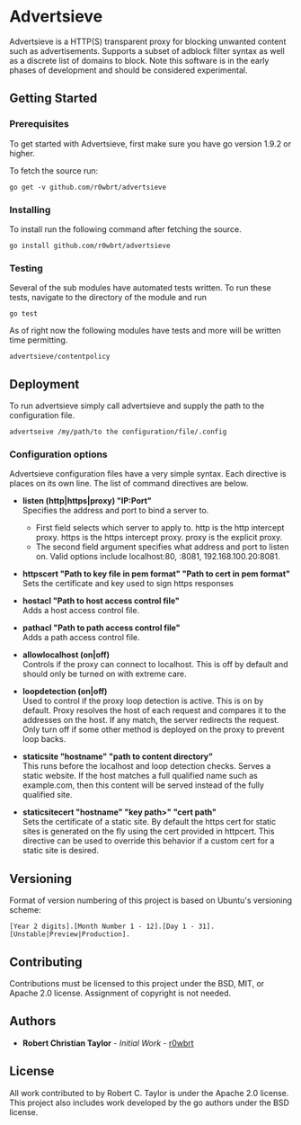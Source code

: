 # Advertsieve

Advertsieve is a HTTP(S) transparent proxy for blocking unwanted content such as 
advertisements. Supports a subset of adblock filter syntax as well as a discrete 
list of domains to block. Note this software is in the early phases of development
and should be considered experimental.

## Getting Started

### Prerequisites

To get started with Advertsieve, first make sure you have go version 1.9.2 or higher. 

To fetch the source run:

```
go get -v github.com/r0wbrt/advertsieve
```

### Installing

To install run the following command after fetching the source.

```
go install github.com/r0wbrt/advertsieve
```

### Testing 

Several of the sub modules have automated tests written. To run these tests, 
navigate to the directory of the module and run 

```
go test
```

As of right now the following modules have tests and more will be written time
permitting.

```
advertsieve/contentpolicy
```

## Deployment

To run advertsieve simply call advertsieve and supply the path to the configuration file.

```
advertseive /my/path/to the configuration/file/.config
```   


### Configuration options

Advertsieve configuration files have a very simple syntax. Each directive is places on its
own line. The list of command directives are below.

* **listen (http|https|proxy) "IP:Port"**  
Specifies the address and port to bind a server to.
    * First field selects which server to apply to. http is the http intercept proxy. https is the https intercept proxy. proxy is the explicit proxy. 
    * The second field argument specifies what address and port to listen on. Valid options include localhost:80, :8081, 192.168.100.20:8081.

* **httpscert "Path to key file in pem format" "Path to cert in pem format"**  
   Sets the certificate and key used to sign https responses

* **hostacl "Path to host access control file"**  
Adds a host access control file.

* **pathacl "Path to path access control file"**  
Adds a path access control file.

* **allowlocalhost (on|off)**   
Controls if the proxy can connect to localhost. This is off by default and should only be turned on with extreme care.

* **loopdetection (on|off)**  
Used to control if the proxy loop detection is active. This is on by default. Proxy resolves the host of each request and compares it to the addresses on the host. If any match, the server redirects the request. Only turn off if some other method is deployed on the proxy to prevent loop backs. 

* **staticsite "hostname" "path to content directory"**   
This runs before the localhost and loop detection checks. Serves a static website. If the host matches a full qualified name such as example.com, then this content will be served instead of the fully qualified site. 

* **staticsitecert "hostname" "key path>" "cert path"**  
Sets the certificate of a static site. By default the https cert for static sites is generated on the fly using the cert provided in httpcert. This directive can be used to override this behavior if a custom cert for a static site is desired. 

## Versioning 

Format of version numbering of this project is based on Ubuntu's versioning scheme:

```
[Year 2 digits].[Month Number 1 - 12].[Day 1 - 31].[Unstable|Preview|Production].
```

## Contributing 

Contributions must be licensed to this project under the BSD, MIT, or Apache 2.0 license.
Assignment of copyright is not needed.

## Authors

* **Robert Christian Taylor** - *Initial Work* - [r0wbrt](https://github.com/r0wbrt)

## License

All work contributed to by Robert C. Taylor is under the Apache 2.0 license. This project
also includes work developed by the go authors under the BSD license.


